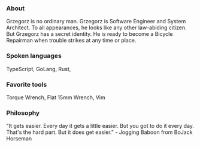 ### About

Grzegorz is no ordinary man. Grzegorz is Software Engineer and System Architect. To all appearances, he looks like any other law-abiding citizen. But Grzegorz has a secret identity. He is ready to become a Bicycle Repairman when trouble strikes at any time or place.

### Spoken languages

TypeScript, GoLang, Rust,

### Favorite tools

Torque Wrench, Flat 15mm Wrench, Vim

### Philosophy

"It gets easier. Every day it gets a little easier. But you got to do it every day. That's the hard part. But it does get easier." - Jogging Baboon from BoJack Horseman

<!--
**gwilczynski/gwilczynski** is a ✨ _special_ ✨ repository because its `README.md` (this file) appears on your GitHub profile.

Here are some ideas to get you started:

### Hi there 👋

- 🔭 I’m currently working on ...
- 🌱 I’m currently learning ...
- 👯 I’m looking to collaborate on ...
- 🤔 I’m looking for help with ...
- 💬 Ask me about ...
- 📫 How to reach me: ...
- 😄 Pronouns: ...
- ⚡ Fun fact: ...
-->
